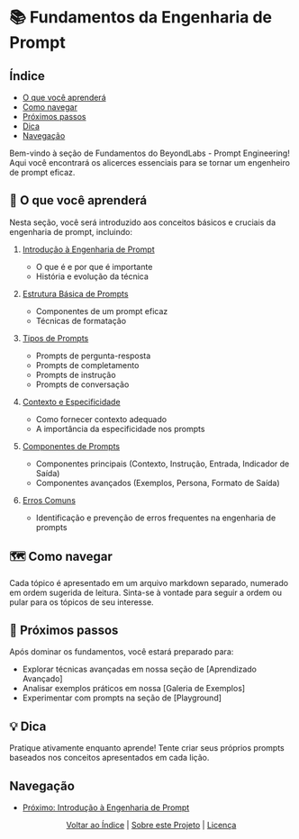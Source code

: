 # 📚 Fundamentos da Engenharia de Prompt

## Índice
- [O que você aprenderá](#-o-que-você-aprenderá)
- [Como navegar](#-como-navegar)
- [Próximos passos](#-próximos-passos)
- [Dica](#-dica)
- [Navegação](#navegação)

Bem-vindo à seção de Fundamentos do BeyondLabs - Prompt Engineering! Aqui você encontrará os alicerces essenciais para se tornar um engenheiro de prompt eficaz.

## 🎯 O que você aprenderá

Nesta seção, você será introduzido aos conceitos básicos e cruciais da engenharia de prompt, incluindo:

1. [Introdução à Engenharia de Prompt](01_introduction_to_prompt_engineering.md)
   - O que é e por que é importante
   - História e evolução da técnica

2. [Estrutura Básica de Prompts](02_basic_prompt_structure.md)
   - Componentes de um prompt eficaz
   - Técnicas de formatação

3. [Tipos de Prompts](03_types_of_prompts.md)
   - Prompts de pergunta-resposta
   - Prompts de completamento
   - Prompts de instrução
   - Prompts de conversação

4. [Contexto e Especificidade](04_context_and_specificity.md)
   - Como fornecer contexto adequado
   - A importância da especificidade nos prompts

5. [Componentes de Prompts](05_prompt_components.md)
   - Componentes principais (Contexto, Instrução, Entrada, Indicador de Saída)
   - Componentes avançados (Exemplos, Persona, Formato de Saída)

6. [Erros Comuns](06_common_pitfalls.md)
   - Identificação e prevenção de erros frequentes na engenharia de prompts

## 🗺️ Como navegar

Cada tópico é apresentado em um arquivo markdown separado, numerado em ordem sugerida de leitura. Sinta-se à vontade para seguir a ordem ou pular para os tópicos de seu interesse.

## 🚀 Próximos passos

Após dominar os fundamentos, você estará preparado para:

- Explorar técnicas avançadas em nossa seção de [Aprendizado Avançado]
- Analisar exemplos práticos em nossa [Galeria de Exemplos]
- Experimentar com prompts na seção de [Playground]

## 💡 Dica

Pratique ativamente enquanto aprende! Tente criar seus próprios prompts baseados nos conceitos apresentados em cada lição.

## Navegação
- [Próximo: Introdução à Engenharia de Prompt](01_introduction_to_prompt_engineering.md)

<div align="center">
  <a href="#índice">Voltar ao Índice</a> |
  <a href="https://github.com/EYLatamSouth/beyondlabs-prompt-engineering">Sobre este Projeto</a> | 
  <a href="https://github.com/EYLatamSouth/beyondlabs-prompt-engineering/blob/main/LICENSE">Licença</a>
</div>